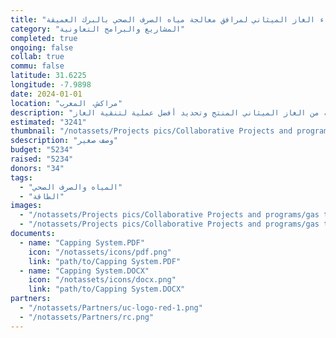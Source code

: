 ```yaml
---
title: "نظام غطاء الغاز الميثاني لمرافق معالجة مياه الصرف الصحي بالبرك العميقة"
category: "المشاريع والبرامج التعاونية"
completed: true
ongoing: false
collab: true
commu: false
latitude: 31.6225
longitude: -7.9898
date: 2024-01-01
location: "مراكش، المغرب"
description: "كان مشروع التخرج الهندسي البيئي لعامي 2018-2019 متمحورًا حول تصميم نظام غطاء للغاز الميثاني لبرك الاختزال اللاهوائي لمعالجة مياه الصرف الصحي. يمكن استخدام الغاز الميثاني المحتمل لنماذج أفران الفخار الجديدة أو للاستخدام المنزلي. تم تصميم مفاعل دفعي صغير المقاس حاليًا للتحقق من حجم الأمتار المكعبة من الغاز الميثاني المنتج وتحديد أفضل عملية لتنقية الغاز."
estimated: "3241"
thumbnail: "/notassets/Projects pics/Collaborative Projects and programs/gas treatment/pic2.webp"
sdescription: "وصف صغير"
budget: "5234"
raised: "5234"
donors: "34"
tags:
  - "المياه والصرف الصحي"
  - "الطاقة"
images:
  - "/notassets/Projects pics/Collaborative Projects and programs/gas treatment/pic2.webp"
  - "/notassets/Projects pics/Collaborative Projects and programs/gas treatment/pic1.webp"
documents:
  - name: "Capping System.PDF"
    icon: "/notassets/icons/pdf.png"
    link: "path/to/Capping System.PDF"
  - name: "Capping System.DOCX"
    icon: "/notassets/icons/docx.png"
    link: "path/to/Capping System.DOCX"
partners:
  - "/notassets/Partners/uc-logo-red-1.png"
  - "/notassets/Partners/rc.png"
---
```

